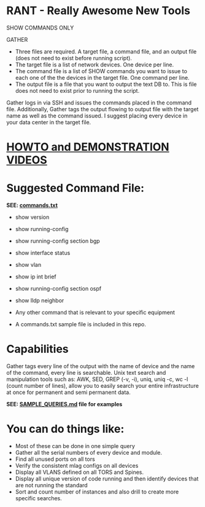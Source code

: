 # RANT - Really Awesome New Tools
SHOW COMMANDS ONLY

GATHER
* Three files are required. A target file, a command file, and an output file (does not need to exist before running script).
* The target file is a list of network devices. One device per line.
* The command file is a list of SHOW commands you want to issue to each one of the the devices in the target file. One command per line.
* The output file is a file that you want to output the text DB to. This is file does not need to exist prior to running the script.


Gather logs in via SSH and issues the commands placed in the command file. Additionally, Gather tags the output flowing to output file with the target name as well as the command issued. I suggest placing every device in your data center in the target file.

# [HOWTO and DEMONSTRATION VIDEOS](https://github.com/rantlabs/RANT/blob/main/DEMO_VIDEOS.md)

# Suggested Command File:
**SEE: [commands.txt](https://github.com/rantlabs/RANT/blob/main/commands.txt)**
* show version
* show running-config
* show running-config section bgp
* show interface status
* show vlan
* show ip int brief
* show running-config section ospf
* show lldp neighbor
* Any other command that is relevant to your specific equipment

* A commands.txt sample file is included in this repo.

# Capabilities

Gather tags every line of the output with the name of device and the name of the command, every line is searchable. Unix text search and 
manipulation tools such as: AWK, SED, GREP (-v, -i), uniq, uniq -c, wc -l (count number of lines), allow you to easily search your entire infrastructure
at once for permanent and semi permanent data. 

**SEE: [SAMPLE_QUERIES.md](https://github.com/rantlabs/RANT/blob/main/SAMPLE_QUERIES.md) file for examples**

# You can do things like:
* Most of these can be done in one simple query
* Gather all the serial numbers of every device and module.
* Find all unused ports on all tors
* Verify the consistent mlag configs on all devices
* Display all VLANS defined on all TORS and Spines.
* Display all unique version of code running and then identify devices that are not running the standard
* Sort and count number of instances and also drill to create more specific searches.
